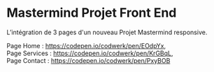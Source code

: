 # Mastermind Projet Front End
 L’intégration de 3 pages d'un nouveau Projet Mastermind responsive.
 
 Page Home : https://codepen.io/codwerk/pen/EOdpYx, <br/>
 Page Services : https://codepen.io/codwerk/pen/KrGBqL, <br/>
 Page Contact : https://codepen.io/codwerk/pen/PxyBOB
